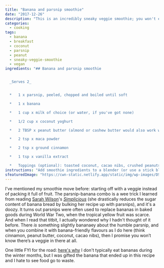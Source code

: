 ```yaml
---
title: "Banana and parsnip smoothie"
date: "2017-12-26"
description: "This is an incredibly sneaky veggie smoothie; you won't even taste the parsnip, promise."
categories: 
  - cooking
tags: 
  - banana
  - breakfast
  - coconut
  - parsnip
  - peanut
  - sneaky-veggie-smoothie
  - vegan
ingredients: "## Banana and parsnip smoothie


  _Serves 2_


  *   1 x parsnip, peeled, chopped and boiled until soft

  *   1 x banana

  *   1 cup x milk of choice (or water, if you've got none)

  *   1/2 cup x coconut yoghurt

  *   2 TBSP x peanut butter (almond or cashew butter would also work well)

  *   2 tsp x maca powder

  *   2 tsp x ground cinnamon

  *   1 tsp x vanilla extract

  *   Toppings (optional): toasted coconut, cacao nibs, crushed peanuts"
instructions: "Add smoothie ingredients to a blender (or use a stick blender). Blend until smooth, adding extra milk or water if necessary to achieve desired consistency."
sfeaturedImage: "https://cwn-static.netlify.app/static/img/wp-images/DSC_0211-3_2.jpg"
---
```


I've mentioned my smoothie move before: starting off with a veggie instead of packing it full of fruit. The parsnip-banana combo is a wee trick I learned from reading [Sarah Wilson](http://www.sarahwilson.com/)'s [_Simplicious_](http://store.iquitsugar.com/simplicious-print/?utm_source=sw-website&utm_medium=content-text&utm_content=SWsite-books-simplicious&utm_campaign=SW) (she drastically reduces the sugar content of banana bread by bulking her recipe up with parsnips), and it's a doozy. It turns out parsnips were often used to replace bananas in baked goods during World War Two, when the tropical yellow fruit was scarce. And when I read that titbit, I actually wondered why I hadn't thought of it before. There _is_ something slightly bananaey about the humble parsnip, and when you combine it with banana-friendly flavours as I do here (think cinnamon, peanut butter, coconut, cacao nibs), then I promise you won’t know there’s a veggie in there at all.

One little FYI for the road: [here's why](http://181.224.135.31/~cookin65/the-real-reason-im-eating-with-the-seasons/) I don't typically eat bananas during the winter months, but I was gifted the banana that ended up in this recipe and I hate to see food go to waste.

